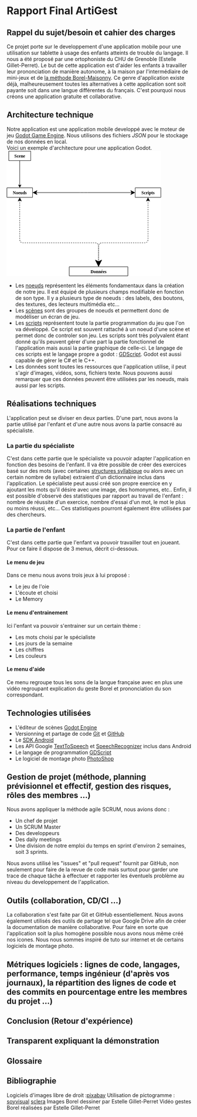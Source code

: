 # Rapport Final ArtiGest

## Rappel du sujet/besoin et cahier des charges
Ce projet porte sur le developpement d'une application mobile pour une utilisation sur tablette à usage des enfants atteints de trouble du langage.
Il nous a été proposé par une ortophoniste du CHU de Grenoble (Estelle Gillet-Perret).
Le but de cette application est d'aider les enfants à travailler leur prononciation de manière autonome, à la maison par l'intermédiaire de mini-jeux et de [la méthode Borel-Maisonny](https://fr.wikipedia.org/wiki/M%C3%A9thode_Borel-Maisonny).
Ce genre d'application existe déjà, malheureusement toutes les alternatives à cette application sont soit payante soit dans une langue différentes du français. C'est pourquoi nous créons une application gratuite et collaborative.

## Architecture technique
Notre application est une application mobile developpé avec le moteur de jeu [Godot Game Engine](https://godotengine.org).
Nous utilisons des fichiers *JSON* pour le stockage de nos données en local.  
Voici un exemple d'architecture pour une application Godot.  
![](https://github.com/WriteInGesturesProject/docs/blob/master/Images/Architecture.png)  

- Les [noeuds](http://docs.godotengine.org/fr/latest/getting_started/step_by_step/scenes_and_nodes.html#nodes) représentent les éléments fondamentaux dans la création de notre jeu. Il est équipé de plusieurs champs modifiable en fonction de son type. Il y a plusieurs type de noeuds : des labels, des boutons, des textures, des lecteurs multimédia etc...  
- Les [scènes](http://docs.godotengine.org/fr/latest/getting_started/step_by_step/scenes_and_nodes.html#scenes) sont des groupes de noeuds et permettent donc de modéliser un écran de jeu.  
- Les [scripts](https://docs.godotengine.org/fr/latest/getting_started/scripting/visual_script/getting_started.html) représentent toute la partie programmation du jeu que l'on va développé. Ce script est souvent rattaché à un noeud d'une scène et permet donc de controler son jeu. Les scripts sont très polyvalent étant donné qu'ils peuvent gérer d'une part la partie fonctionnel de l'application mais aussi la partie graphique de celle-ci.  Le langage de ces scripts est le langage propre a godot : [GDScript](https://docs.godotengine.org/fr/latest/getting_started/scripting/gdscript/gdscript_advanced.html). Godot est aussi capable de gérer le C# et le C++.
- Les données sont toutes les ressources que l'application utilise, il peut s'agir d'images, vidéos, sons, fichiers texte. Nous pouvons aussi remarquer que ces données peuvent être utilisées par les noeuds, mais aussi par les scripts.


## Réalisations techniques
L'application peut se diviser en deux parties. D'une part, nous avons la partie utilisé par l'enfant et d'une autre nous avons la partie consacré au spécialiste.


### La partie du spécialiste
C'est dans cette partie que le spécialiste va pouvoir adapter l'application en fonction des besoins de l'enfant. Il va être possible de créer des exercices basé sur des mots (avec certaines [structures syllabique](https://www.sfu.ca/fren270/phonologie/page4_7.html) ou alors avec un certain nombre de syllabe) extraient d'un dictionnaire inclus dans l'application. Le spécialiste peut aussi créé son propre exercice en y ajoutant les mots qu'il désire avec une image, des homonymes, etc..
Enfin, il est possible d'observé des statistiques par rapport au travail de l'enfant : nombre de réussite d'un exercice, nombre d'essai d'un mot, le mot le plus ou moins réussi, etc... Ces statistiques pourront également être utilisées par des chercheurs.


### La partie de l'enfant
C'est dans cette partie que l'enfant va pouvoir travailler tout en joueant. Pour ce faire il dispose de 3 menus, décrit ci-dessous. 

#### Le menu de jeu
Dans ce menu nous avons trois jeux à lui proposé :
- Le jeu de l'oie
- L'écoute et choisi
- Le Memory


#### Le menu d'entrainement
Ici l'enfant va pouvoir s'entrainer sur un certain thème :
- Les mots choisi par le spécialiste
- Les jours de la semaine
- Les chiffres
- Les couleurs


#### Le menu d'aide
Ce menu regroupe tous les sons de la langue française avec en plus une vidéo regroupant explication du geste Borel et prononciation du son correspondant.


## Technologies utilisées
- L'éditeur de scènes [Godot Engine](https://godotengine.org/)
- Versionning et partage de code [Git](https://git-scm.com/) et [GitHub](https://github.com/)
- Le [SDK Android](https://developer.android.com/studio)
- Les API Google [TextToSpeech](https://developer.android.com/reference/android/speech/tts/TextToSpeech) et [SpeechRecognizer](https://developer.android.com/reference/android/speech/SpeechRecognizer) inclus dans Android
- Le langage de programmation [GDScript](https://docs.godotengine.org/fr/latest/getting_started/scripting/gdscript/gdscript_basics.html)
- Le logiciel de montage photo [PhotoShop](https://www.adobe.com/fr/products/photoshop.html)


## Gestion de projet (méthode, planning prévisionnel et effectif, gestion des risques, rôles des membres ...)
Nous avons appliquer la méthode agile SCRUM, nous avions donc :  
- Un chef de projet
- Un SCRUM Master
- Des developpeurs
- Des daily meetings
- Une division de notre emploi du temps en sprint d'environ 2 semaines, soit 3 sprints.

Nous avons utilisé les "issues" et "pull request" fournit par GitHub, non seulement pour faire de la revue de code mais surtout pour garder une trace de chaque tâche à effectuer et rapporter les éventuels problème au niveau du developpement de l'application.

## Outils (collaboration, CD/CI ...)
La collaboration s'est faite par Git et GitHub essentiellement. Nous avons également utilisés des outils de partage tel que Google Drive afin de créer la documentation de manière collaborative.
Pour faire en sorte que l'application soit la plus homogène possible nous avons nous même créé nos icones. Nous nous sommes inspiré de tuto sur internet et de certains logiciels de montage photo.


## Métriques logiciels : lignes de code, langages, performance, temps ingénieur (d'après vos journaux), la répartition des lignes de code et des commits en pourcentage entre les membres du projet ...)



## Conclusion (Retour d'expérience)


## Transparent expliquant la démonstration


## Glossaire


## Bibliographie
Logiciels d'images libre de droit :[pixabay](https://pixabay.com/fr/)
Utilisation de pictogramme : [soyvisual](https://www.soyvisual.org/?photos=2&sheets=2&materials=2&material_content=All&material_activity=All&material_lang=All&app=2&app_content=All&app_activity=All&app_level=All&search=1&query=adjetivo)
[sclera](https://www.sclera.be/fr/picto/copyright)
Images Borel dessiner par Estelle Gillet-Perret
Vidéo gestes Borel réalisées par Estelle Gillet-Perret


